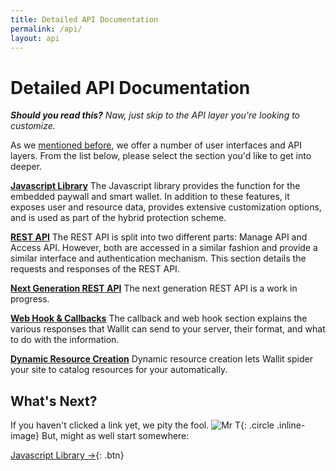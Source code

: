```yaml
---
title: Detailed API Documentation
permalink: /api/
layout: api
---
```

# Detailed API Documentation

***Should you read this?** Naw, just skip to the API layer you're looking to customize.*

As we [mentioned before]({{site.baseurl}}/overview-of-user-interfaces), we offer a number of user interfaces and API layers.  From the 
list below, please select the section you'd like to get into deeper.

**[Javascript Library]({{site.baseurl}}/api/js)** The Javascript library provides the function for the embedded paywall and smart wallet.  In 
addition to these features, it exposes user and resource data, provides extensive customization options, and is used as 
part of the hybrid protection scheme.

**[REST API]({{site.baseurl}}/api/rest)** The REST API is split into two different parts: Manage API and Access API.  However, both are accessed 
in a similar fashion and provide a similar interface and authentication mechanism.  This section details the requests and 
responses of the REST API.

**[Next Generation REST API](https://api.wallit.io/swagger/ui/index#/)** The next generation REST API is a work in progress.

**[Web Hook & Callbacks]({{site.baseurl}}/api/webhooks)** The callback and web hook section explains the various responses that Wallit can 
send to your server, their format, and what to do with the information.

**[Dynamic Resource Creation]({{site.baseurl}}/api/dynamic-resource-creation)** Dynamic resource creation lets Wallit spider your site to catalog resources for your automatically.

## What's Next?

If you haven't clicked a link yet, we pity the fool. ![Mr T]({{site.baseurl}}/images/mr-t.png){: .circle .inline-image}  But, might as well start somewhere:

[Javascript Library →]({{site.baseurl}}/api/js){: .btn}
